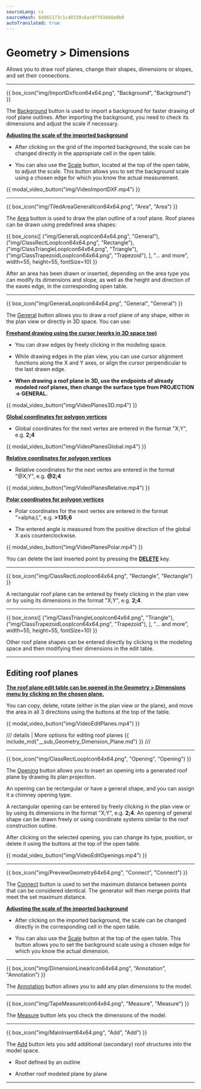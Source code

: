 ```yaml
---
sourceLang: cs
sourceHash: 6dd65173c1c40339c6ac0ffd16b0a0b9
autoTranslated: true
---
```


# Geometry > Dimensions

  <p>Allows you to draw roof planes, change their shapes, dimensions or slopes, and set their connections.</p>

  <hr class="main">

{{ box_icon("img/ImportDxfIcon64x64.png", "Background", "Background") }}

  <p>The <u>Background</u> button is used to import a background for faster drawing of roof plane outlines. After importing the background, you need to check its dimensions and adjust the scale if necessary.</p>

  <p><b><u>Adjusting the scale of the imported background</u></b></p>

<ul>
<p><li>
After clicking on the grid of the imported background, the scale can be changed directly in the appropriate cell in the open table.
</li></p>

<p><li>
You can also use the <u>Scale</u> button, located at the top of the open table, to adjust the scale. This button allows you to set the background scale using a chosen edge for which you know the actual measurement.
</li></p>
</ul>

{{ modal_video_button("img/VideoImportDXF.mp4") }}

  <hr class="main">

{{ box_icon("img/TiledAreaGeneralIcon64x64.png", "Area", "Area") }}

  <p>The <u>Area</u> button is used to draw the plan outline of a roof plane. Roof planes can be drawn using predefined area shapes:</p>

{{ box_icons([
  ("img/GeneralLoopIcon64x64.png", "General"),
  ("img/ClassRectLoopIcon64x64.png", "Rectangle"),
  ("img/ClassTriangleLoopIcon64x64.png", "Triangle"),
  ("img/ClassTrapezoidLoopIcon64x64.png", "Trapezoid"),
], "... and more", width=55, height=55, fontSize=10) }}

  <p>After an area has been drawn or inserted, depending on the area type you can modify its dimensions and slope, as well as the height and direction of the eaves edge, in the corresponding open table.</p>

  <hr>

{{ box_icon("img/GeneralLoopIcon64x64.png", "General", "General") }}

  <p>The <u>General</u> button allows you to draw a roof plane of any shape, either in the plan view or directly in 3D space. You can use:</p>

  <p><b><u>Freehand drawing using the cursor (works in 3D space too)</u></b></p>
  <ul>
    <li><p>You can draw edges by freely clicking in the modeling space.</p></li>
    <li><p>While drawing edges in the plan view, you can use cursor alignment functions along the X and Y axes, or align the cursor perpendicular to the last drawn edge.</p></li>
    <li><p><b>When drawing a roof plane in 3D, use the endpoints of already modeled roof planes, then change the surface type from PROJECTION -> GENERAL.</b></p></li>
  </ul>

{{ modal_video_button("img/VideoPlanes3D.mp4") }}

  <p><b><u>Global coordinates for polygon vertices</u></b></p>
  <ul>
    <li><p>Global coordinates for the next vertex are entered in the format "X;Y", e.g. <b>2;4</b></p></li>
  </ul>

{{ modal_video_button("img/VideoPlanesGlobal.mp4") }}

  <p><b><u>Relative coordinates for polygon vertices</u></b></p>
  <ul>
    <li><p>Relative coordinates for the next vertex are entered in the format "@X;Y", e.g. <b>@2;4</b></p></li>
  </ul>

{{ modal_video_button("img/VideoPlanesRelative.mp4") }}

  <p><b><u>Polar coordinates for polygon vertices</u></b></p>
  <ul>
    <li><p>Polar coordinates for the next vertex are entered in the format "&gt;alpha;L", e.g. <b>&gt;135;6</b></p></li>
    <li><p>The entered angle is measured from the positive direction of the global X axis counterclockwise.</p></li>
  </ul>

{{ modal_video_button("img/VideoPlanesPolar.mp4") }}

  <p>You can delete the last inserted point by pressing the <b><u>DELETE</u></b> key.</p>

  <hr>

{{ box_icon("img/ClassRectLoopIcon64x64.png", "Rectangle", "Rectangle") }}

  <p>A rectangular roof plane can be entered by freely clicking in the plan view or by using its dimensions in the format "X;Y", e.g. <b>2;4</b>.</p>

  <hr>

{{ box_icons([
  ("img/ClassTriangleLoopIcon64x64.png", "Triangle"),
  ("img/ClassTrapezoidLoopIcon64x64.png", "Trapezoid"),
], "... and more", width=55, height=55, fontSize=10) }}

  <p>Other roof plane shapes can be entered directly by clicking in the modeling space and then modifying their dimensions in the edit table.</p>

  <hr class="main">

  <h2>Editing roof planes</h2>

  <p><b><u>The roof plane edit table can be opened in the Geometry > Dimensions menu by clicking on the chosen plane.</u></b></p>

  <p>You can copy, delete, rotate (either in the plan view or the plane), and move the area in all 3 directions using the buttons at the top of the table.</p>

{{ modal_video_button("img/VideoEditPlanes.mp4") }}

/// details | More options for editing roof planes
{{ include_md("__sub_Geometry_Dimension_Plane.md") }}
///

  <hr class="main">

{{ box_icon("img/ClassRectLoopIcon64x64.png", "Opening", "Opening") }}

  <p>The <u>Opening</u> button allows you to insert an opening into a generated roof plane by drawing its plan projection.</p>
  <p>An opening can be rectangular or have a general shape, and you can assign it a chimney opening type.</p>
  <p>A rectangular opening can be entered by freely clicking in the plan view or by using its dimensions in the format "X;Y", e.g. <b>2;4</b>. An opening of general shape can be drawn freely or using coordinate systems similar to the roof construction outline.</p>
  <p>After clicking on the selected opening, you can change its type, position, or delete it using the buttons at the top of the open table.</p>

{{ modal_video_button("img/VideoEditOpenings.mp4") }}



  <hr class="main">

{{ box_icon("img/PreviewGeometry64x64.png", "Connect", "Connect") }}

  <p>The <u>Connect</u> button is used to set the maximum distance between points that can be considered identical. The generator will then merge points that meet the set maximum distance.</p>

  <p><b><u>Adjusting the scale of the imported background</u></b></p>
  <ul>
    <li><p>After clicking on the imported background, the scale can be changed directly in the corresponding cell in the open table.</p></li>
    <li><p>You can also use the <u>Scale</u> button at the top of the open table. This button allows you to set the background scale using a chosen edge for which you know the actual dimension.</p></li>
  </ul>

  <hr class="main">

{{ box_icon("img/DimensionLinearIcon64x64.png", "Annotation", "Annotation") }}

  <p>The <u>Annotation</u> button allows you to add any plan dimensions to the model.</p>

  <hr class="main">

{{ box_icon("img/TapeMeasureIcon64x64.png", "Measure", "Measure") }}

  <p>The <u>Measure</u> button lets you check the dimensions of the model.</p>

  <hr class="main">

{{ box_icon("img/MainInsert64x64.png", "Add", "Add") }}

  <p>The <u>Add</u> button lets you add additional (secondary) roof structures into the model space.</p>
  <ul>
    <li><p>Roof defined by an outline</p></li>
    <li><p>Another roof modeled plane by plane</p></li>
  </ul>

  <hr class="main">

<!-- product: HiStruct Roofs -->